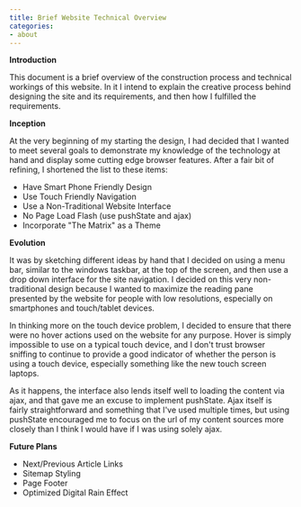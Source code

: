 ```yaml
---
title: Brief Website Technical Overview
categories:
- about
---
```


<div class="entry-content" id="entry-content-text">
<p>
  <strong>Introduction</strong>
</p>
<p>
  This document is a brief overview of the construction process and technical workings of this website. In it I intend to explain the creative process behind designing the site and its requirements, and then how I fulfilled the requirements.
</p>
<p>
  <strong>Inception</strong>
</p>
<p>
  At the very beginning of my starting the design, I had decided that I wanted to meet several goals to demonstrate my knowledge of the technology at hand and display some cutting edge browser features. After a fair bit of refining, I shortened the list to these items:
</p>
<ul>
  <li>
    Have Smart Phone Friendly Design
  </li>
  <li>
    Use Touch Friendly Navigation
  </li>
  <li>
    Use a Non-Traditional Website Interface
  </li>
  <li>
    No Page Load Flash (use pushState and ajax)
  </li>
  <li>
    Incorporate "The Matrix" as a Theme
  </li>
</ul>
<p><strong>Evolution</strong></p><p>It was by sketching different ideas by hand that I decided on using a menu bar, similar to the windows taskbar, at the top of the screen, and then use a drop down interface for the site navigation. I decided on this very non-traditional design because I wanted to maximize the reading pane presented by the website for people with low resolutions, especially on smartphones and touch/tablet devices.&nbsp;</p><p>In thinking more on the touch device problem, I decided to ensure that there were no hover actions used on the website for any purpose. Hover is simply impossible to use on a typical touch device, and I don't trust browser sniffing to continue to provide a good indicator of whether the person is using a touch device, especially something like the new touch screen laptops.&nbsp;</p><p>As it happens, the interface also lends itself well to loading the content via ajax, and that gave me an excuse to implement pushState. Ajax itself is fairly straightforward and something that I've used multiple times, but using pushState encouraged me to focus on the url of my content sources more closely than I think I would have if I was using solely ajax.&nbsp;</p><p><strong>Future Plans</strong></p><ul><li>Next/Previous Article Links</li><li>Sitemap Styling</li><li>Page Footer</li><li>Optimized Digital Rain Effect</li></ul>
</div>
